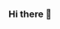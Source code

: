 ### Hi there 👋

<!--
**john-doe0223/john-doe0223** is a ✨ _special_ ✨ repository because its `README.md` (this file) appears on your GitHub profile.

Here are some ideas to get you started:
